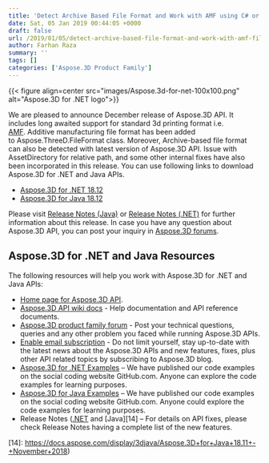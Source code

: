 ```yaml
---
title: 'Detect Archive Based File Format and Work with AMF using C# or Java'
date: Sat, 05 Jan 2019 00:44:05 +0000
draft: false
url: /2019/01/05/detect-archive-based-file-format-and-work-with-amf-files-using-aspose.3d/
author: Farhan Raza
summary: ''
tags: []
categories: ['Aspose.3D Product Family']
---
```




{{< figure align=center src="images/Aspose.3d-for-net-100x100.png" alt="Aspose.3D for .NET logo">}}


We are pleased to announce December release of Aspose.3D API. It includes long awaited support for standard 3d printing format i.e. [AMF][1]. Additive manufacturing file format has been added to Aspose.ThreeD.FileFormat class. Moreover, Archive-based file format can also be detected with latest version of Aspose.3D API. Issue with AssetDirectory for relative path, and some other internal fixes have also been incorporated in this release. You can use following links to download Aspose.3D for .NET and Java APIs.

*   [Aspose.3D for .NET 18.12][2]
*   [Aspose.3D for Java 18.12][3]

Please visit [Release Notes (Java)][4] or [Release Notes (.NET)][5] for further information about this release. In case you have any question about Aspose.3D API, you can post your inquiry in [Aspose.3D forums][6].

## Aspose.3D for .NET and Java Resources

The following resources will help you work with Aspose.3D for .NET and Java APIs:

*   [Home page for Aspose.3D API][7].
*   [Aspose.3D API wiki docs][8] - Help documentation and API reference documents.
*   [Aspose.3D product family forum][9] - Post your technical questions, queries and any other problem you faced while running Aspose.3D APIs.
*   [Enable email subscription][10] - Do not limit yourself, stay up-to-date with the latest news about the Aspose.3D APIs and new features, fixes, plus other API related topics by subscribing to Aspose.3D blog.
*   [Aspose.3D for .NET Examples][11] – We have published our code examples on the social coding website GitHub.com. Anyone can explore the code examples for learning purposes.
*   [Aspose.3D for Java Examples][12] – We have published our code examples on the social coding website GitHub.com. Anyone could explore the code examples for learning purposes.
*   Release Notes ([.NET][13] and [Java][14] – For details on API fixes, please check Release Notes having a complete list of the new features.




[1]: https://docs.fileformat.com/3d/amf/
[2]: https://www.nuget.org/packages/Aspose.3D/18.12.0
[3]: https://artifact.aspose.com/repo/com/aspose/aspose-3d/18.12/
[4]: https://docs.aspose.com/3d/java/aspose-3d-for-java-18-12-december-2018/
[5]: https://docs.aspose.com/3d/net/aspose-3d-for-net-18-12-december-2018/
[6]: https://forum.aspose.com/c/3d
[7]: http://www.aspose.com/products/3d
[8]: https://docs.aspose.com/3d/java/
[9]: https://forum.aspose.com/c/3d
[10]: https://blog.aspose.com/category/aspose-products/aspose-3d-product-family/
[11]: https://github.com/aspose3d/Aspose_3D_NET
[12]: https://github.com/aspose-3d/Aspose.3D-for-Java
[13]: https://docs.aspose.com/display/3dnet/Aspose.3D+for+.NET+18.11+-+November+2018
[14]: https://docs.aspose.com/display/3djava/Aspose.3D+for+Java+18.11+-+November+2018)




